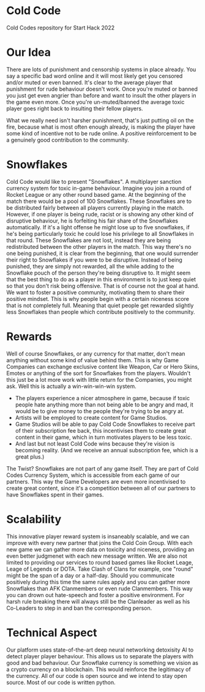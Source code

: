 # Cold Code
Cold Codes repository for Start Hack 2022

# Our Idea
There are lots of punishment and censorship systems in place already. You say a specific bad word online and it will most likely get you censored and/or muted or even banned. It's clear to the average player that punishment for rude behaviour doesn't work. Once you're muted or banned you just get even angrier than before and want to insult the other players in the game even more. Once you're un-muted/banned the average toxic player goes right back to insulting their fellow players.

What we really need isn't harsher punishment, that's just putting oil on the fire, because what is most often enough already, is making the player have some kind of incentive not to be rude online. A positive reinforcement to be a genuinely good contribution to the community.

# Snowflakes
Cold Code would like to present "Snowflakes". A multiplayer sanction currency system for toxic in-game behaviour. 
Imagine you join a round of Rocket League or any other round based game. At the beginning of the match there would be a pool of 100 Snowflakes. These Snowflakes are to be distributed fairly between all players currently playing in the match. 
However, if one player is being rude, racist or is showing any other kind of disruptive behaviour, he is forfeiting his fair share of the Snowflakes automatically. If it's a light offense he might lose up to five snowflakes, if he's being particularly toxic he could lose his privilege to all Snowflakes in that round. 
These Snowflakes are not lost, instead they are being redistributed between the other players in the match. This way there's no one being punished, it is clear from the beginning, that one would surrender their right to Snowflakes if you were to be disruptive. Instead of being punished, they are simply not rewarded, all the while adding to the Snowflake pouch of the person they're being disruptive to. 
It might seem that the best thing to do as a player in this environment is to just keep quiet so that you don't risk being offensive. That is of course not the goal at hand. We want to foster a positive community, motivating them to share their positive mindset. This is why people begin with a certain niceness score that is not completely full. Meaning that quiet people get rewarded slightly less Snowflakes than people which contribute positively to the community.

# Rewards
Well of course Snowflakes, or any currency for that matter, don't mean anything without some kind of value behind them. This is why Game Companies can exchange exclusive content like Weapon, Car or Hero Skins, Emotes or anything of the sort for Snowflakes from the players. Wouldn't this just be a lot more work with little return for the Companies, you might ask. 
Well this is actually a win-win-win-win system. 
- The players experience a nicer atmosphere in game, because if toxic people hate anything more than not being able to be angry and mad, it would be to give money to the people they're trying to be angry at. 
- Artists will be employed to create content for Game Studios. 
- Game Studios will be able to pay Cold Code Snowflakes to receive part of their subscription fee back, this incentivises them to create great content in their game, which in turn motivates players to be less toxic. 
- And last but not least Cold Code wins because they're vision is becoming reality. (And we receive an annual subscription fee, which is a great plus.)

The Twist? Snowflakes are not part of any game itself. They are part of Cold Codes Currency System, which is accessible from each game of our partners. This way the Game Developers are even more incentivised to create great content, since it's a competition between all of our partners to have Snowflakes spent in their games.

# Scalability
This innovative player reward system is insaneably scalable, and we can improve with every new partner that joins the Cold Coin Group. With each new game we can gather more data on toxicity and niceness, providing an even better judgmenet with each new message written. 
We are also not limited to providing our services to round based games like Rocket Leage, Leage of Legends or DOTA. Take Clash of Clans for example, one "round" might be the span of a day or a half-day. Should you communicate positively during this time the same rules apply and you can gather more Snowflakes than AFK Clanmembers or even rude Clanmembers. 
This way you can drown out hate-speech and foster a positive environment. For harsh rule breaking there will always still be the Clanleader as well as his Co-Leaders to step in and ban the corresponding person.

# Technical Aspect
Our platform uses state-of-the-art deep neural networking detoxisity AI to detect player player behaviour. This allows us to separate the players with good and bad behaviour. Our Snowflake currency is something we vision as a crypto currency on a blockchain. This would reinforce the legitimacy of the currency.
All of our code is open source and we intend to stay open source. Most of our code is written python. 

